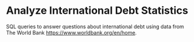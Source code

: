 # Analyze International Debt Statistics
SQL queries to answer  questions about international debt using data from The World Bank https://www.worldbank.org/en/home.
